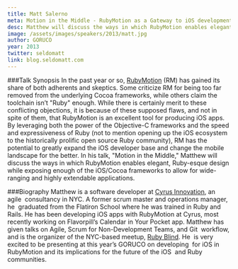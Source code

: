 ```yaml
---
title: Matt Salerno
meta: Motion in the Middle - RubyMotion as a Gateway to iOS development
desc: Matthew will discuss the ways in which RubyMotion enables elegant, Ruby-esque design while exposing enough of the iOS/Cocoa frameworks to allow for wide-ranging and highly extendable applications.
image: /assets/images/speakers/2013/matt.jpg
author: GORUCO
year: 2013
twitter: seldomatt
link: blog.seldomatt.com
---
```


###Talk Synopsis
In the past year or so, [RubyMotion](http://www.rubymotion.com/) (RM) has gained its share of both adherents and skeptics. Some criticize RM for being too far removed from the underlying Cocoa frameworks, while others claim the toolchain isn’t "Ruby" enough. While there is certainly merit to these conflicting objections, it is because of these supposed flaws, and not in spite of them, that RubyMotion is an excellent tool for producing iOS apps. By leveraging both the power of the Objective-C frameworks and the speed and expressiveness of Ruby (not to mention opening up the iOS ecosystem to the historically prolific open source Ruby community), RM has the potential to greatly expand the iOS developer base and change the mobile landscape for the better. In his talk, "Motion in the Middle," Matthew will discuss the ways in which RubyMotion enables elegant, Ruby-esque design while exposing enough of the iOS/Cocoa frameworks to allow for wide-ranging and highly extendable applications.

###Biography
Matthew is a software developer at [Cyrus Innovation](http://www.cyrusinnovation.com/), an agile  consultancy in NYC. A former scrum master and operations manager, he  graduated from the Flatiron School where he was trained in Ruby and  Rails. He has been developing iOS apps with RubyMotion at Cyrus, most  recently working on Flavorpill’s Calendar in Your Pocket app. Matthew has given talks on Agile, Scrum for Non-Development Teams, and Git  workflow, and is the organizer of the NYC-based meetup, [Ruby Blind](http://www.meetup.com/rubyblind/). He  is very excited to be presenting at this year’s GORUCO on developing  for iOS in RubyMotion and its implications for the future of the iOS  and Ruby communities.
